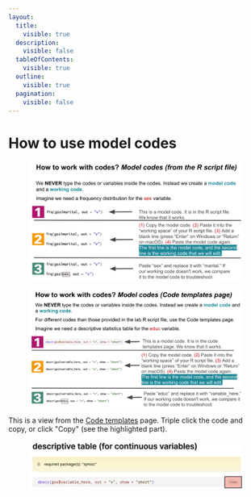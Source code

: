 ```yaml
---
layout:
  title:
    visible: true
  description:
    visible: false
  tableOfContents:
    visible: true
  outline:
    visible: true
  pagination:
    visible: false
---
```


# How to use model codes

<figure><img src="../../../.gitbook/assets/image (7) (1).png" alt=""><figcaption></figcaption></figure>





<figure><img src="../../../.gitbook/assets/image (1) (1) (1).png" alt=""><figcaption></figcaption></figure>





This is a view from the [Code templates](https://ttezcan.gitbook.io/lect/all-lectures-and-labs/r-lab/lab-resources/code-templates) page. Triple click the code and copy, or click "Copy" (see the highlighted part).

<figure><img src="../../../.gitbook/assets/image (85).png" alt=""><figcaption></figcaption></figure>
